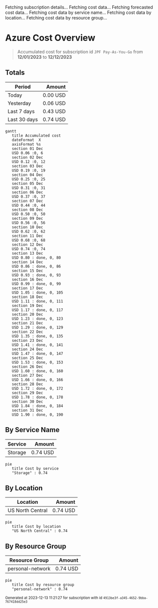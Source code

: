 Fetching subscription details...
Fetching cost data...
Fetching forecasted cost data...
Fetching cost data by service name...
Fetching cost data by location...
Fetching cost data by resource group...
# Azure Cost Overview

> Accumulated cost for subscription id `JPF Pay-As-You-Go` from **12/01/2023** to **12/12/2023**

## Totals

|Period|Amount|
|---|---:|
|Today|0.00 USD|
|Yesterday|0.06 USD|
|Last 7 days|0.43 USD|
|Last 30 days|0.74 USD|

```mermaid
gantt
   title Accumulated cost
   dateFormat  X
   axisFormat %s
   section 01 Dec
   USD 0.06 :0, 6
   section 02 Dec
   USD 0.12 :0, 12
   section 03 Dec
   USD 0.19 :0, 19
   section 04 Dec
   USD 0.25 :0, 25
   section 05 Dec
   USD 0.31 :0, 31
   section 06 Dec
   USD 0.37 :0, 37
   section 07 Dec
   USD 0.44 :0, 44
   section 08 Dec
   USD 0.50 :0, 50
   section 09 Dec
   USD 0.56 :0, 56
   section 10 Dec
   USD 0.62 :0, 62
   section 11 Dec
   USD 0.68 :0, 68
   section 12 Dec
   USD 0.74 :0, 74
   section 13 Dec
   USD 0.80 : done, 0, 80
   section 14 Dec
   USD 0.86 : done, 0, 86
   section 15 Dec
   USD 0.93 : done, 0, 93
   section 16 Dec
   USD 0.99 : done, 0, 99
   section 17 Dec
   USD 1.05 : done, 0, 105
   section 18 Dec
   USD 1.11 : done, 0, 111
   section 19 Dec
   USD 1.17 : done, 0, 117
   section 20 Dec
   USD 1.23 : done, 0, 123
   section 21 Dec
   USD 1.29 : done, 0, 129
   section 22 Dec
   USD 1.35 : done, 0, 135
   section 23 Dec
   USD 1.41 : done, 0, 141
   section 24 Dec
   USD 1.47 : done, 0, 147
   section 25 Dec
   USD 1.53 : done, 0, 153
   section 26 Dec
   USD 1.60 : done, 0, 160
   section 27 Dec
   USD 1.66 : done, 0, 166
   section 28 Dec
   USD 1.72 : done, 0, 172
   section 29 Dec
   USD 1.78 : done, 0, 178
   section 30 Dec
   USD 1.84 : done, 0, 184
   section 31 Dec
   USD 1.90 : done, 0, 190
```

## By Service Name

|Service|Amount|
|---|---:|
|Storage|0.74 USD|

```mermaid
pie
   title Cost by service
   "Storage" : 0.74
```

## By Location

|Location|Amount|
|---|---:|
|US North Central|0.74 USD|

```mermaid
pie
   title Cost by location
   "US North Central" : 0.74
```

## By Resource Group

|Resource Group|Amount|
|---|---:|
|personal-network|0.74 USD|

```mermaid
pie
   title Cost by resource group
   "personal-network" : 0.74
```

<sup>Generated at 2023-12-13 11:21:27 for subscription with id `4913be3f-a345-4652-9bba-767418dd25e3`</sup>
